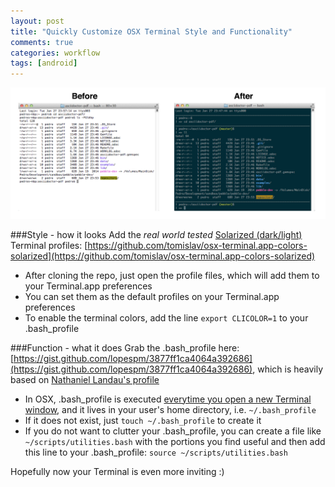 ```yaml
---
layout: post
title: "Quickly Customize OSX Terminal Style and Functionality"
comments: true
categories: workflow
tags: [android]
---
```



![image](/images/blog_images/terminal_custom/terminal_before_after.png)

###Style - how it looks
Add the *real world tested* [Solarized (dark/light)](http://ethanschoonover.com/solarized) Terminal profiles: [https://github.com/tomislav/osx-terminal.app-colors-solarized](https://github.com/tomislav/osx-terminal.app-colors-solarized)

- After cloning the repo, just open the profile files, which will add them to your Terminal.app preferences
- You can set them as the default profiles on your Terminal.app preferences
- To enable the terminal colors, add the line `export CLICOLOR=1` to your .bash_profile

###Function - what it does
Grab the .bash_profile here: [https://gist.github.com/lopespm/3877ff1ca4064a392686](https://gist.github.com/lopespm/3877ff1ca4064a392686), which is heavily based on [Nathaniel Landau's profile](http://natelandau.com/my-mac-osx-bash_profile/)

- In OSX, .bash_profile is executed [everytime you open a new Terminal window](http://www.joshstaiger.org/archives/2005/07/bash_profile_vs.html), and it lives in your user's home directory, i.e. `~/.bash_profile`
- If it does not exist, just `touch ~/.bash_profile` to create it
- If you do not want to clutter your .bash_profile, you can create a file like `~/scripts/utilities.bash` with the portions you find useful and then add this line to your .bash_profile: `source ~/scripts/utilities.bash`


Hopefully now your Terminal is even more inviting :)